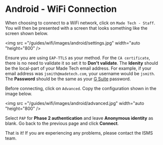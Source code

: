 # Android - WiFi Connection

When choosing to connect to a WiFi network, click on `Made Tech - Staff`. You will then be presented with a screen that looks something like the screen shown below.

<img src ="/guides/wifi/images/android/settings.jpg" width="auto "height="800" />

Ensure you are using `EAP-TTLS` as your method. For the `CA certificate`, there is no need to validate it so set it to **Don't validate**. The **Idenity** should be the local-part of your Made Tech email address. For example, if your email address was `jsmith@madetech.com`, your username would be `jsmith`. The **Password** should be the same as your [G Suite](http://gsuite.google.com) password.

Before connecting, click on `Advanced`. Copy the configuration shown in the image below.

<img src ="/guides/wifi/images/android/advanced.jpg" width="auto "height="800" />

Select `PAP` for **Phase 2 authentication** and leave **Anonymous identity** as blank. Go back to the previous page and click **Connect**.

That is it! If you are experiencing any problems, please contact the ISMS team.